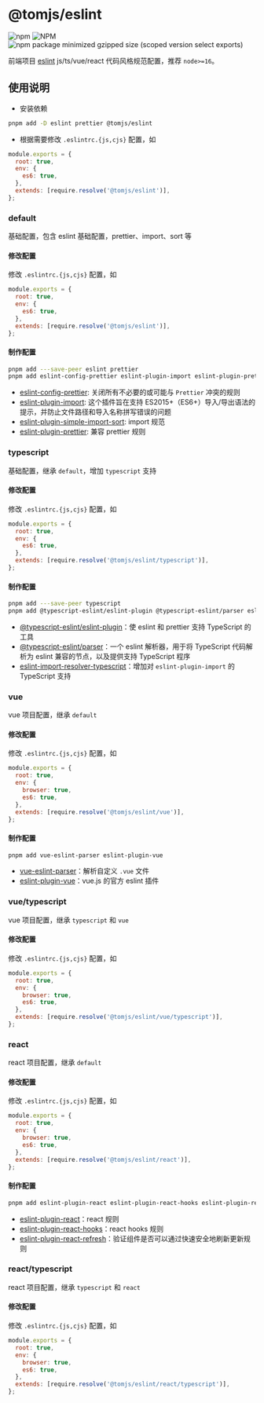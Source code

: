 # @tomjs/eslint

![npm](https://img.shields.io/npm/v/%40tomjs/eslint) ![NPM](https://img.shields.io/npm/l/%40tomjs%2Feslint) ![npm package minimized gzipped size (scoped version select exports)](https://img.shields.io/bundlejs/size/%40tomjs/eslint)

前端项目 [eslint](https://zh-hans.eslint.org/) js/ts/vue/react 代码风格规范配置，推荐 `node>=16`。

## 使用说明

- 安装依赖

```bash
pnpm add -D eslint prettier @tomjs/eslint
```

- 根据需要修改 `.eslintrc.{js,cjs}` 配置，如

```js
module.exports = {
  root: true,
  env: {
    es6: true,
  },
  extends: [require.resolve('@tomjs/eslint')],
};
```

### default

基础配置，包含 eslint 基础配置，prettier、import、sort 等

#### 修改配置

修改 `.eslintrc.{js,cjs}` 配置，如

```js
module.exports = {
  root: true,
  env: {
    es6: true,
  },
  extends: [require.resolve('@tomjs/eslint')],
};
```

#### 制作配置

```bash
pnpm add ---save-peer eslint prettier
pnpm add eslint-config-prettier eslint-plugin-import eslint-plugin-prettier eslint-plugin-simple-import-sort
```

- [eslint-config-prettier](https://www.npmjs.com/package/eslint-config-prettier): 关闭所有不必要的或可能与 `Prettier` 冲突的规则
- [eslint-plugin-import](https://www.npmjs.com/package/eslint-plugin-import): 这个插件旨在支持 ES2015+（ES6+）导入/导出语法的提示，并防止文件路径和导入名称拼写错误的问题
- [eslint-plugin-simple-import-sort](https://github.com/lydell/eslint-plugin-simple-import-sort): import 规范
- [eslint-plugin-prettier](https://www.npmjs.com/package/eslint-plugin-prettier): 兼容 prettier 规则

### typescript

基础配置，继承 `default`，增加 `typescript` 支持

#### 修改配置

修改 `.eslintrc.{js,cjs}` 配置，如

```js
module.exports = {
  root: true,
  env: {
    es6: true,
  },
  extends: [require.resolve('@tomjs/eslint/typescript')],
};
```

#### 制作配置

```bash
pnpm add ---save-peer typescript
pnpm add @typescript-eslint/eslint-plugin @typescript-eslint/parser eslint-import-resolver-typescript
```

- [@typescript-eslint/eslint-plugin](https://typescript-eslint.io)：使 eslint 和 prettier 支持 TypeScript 的工具
- [@typescript-eslint/parser](https://typescript-eslint.io/architecture/parser)：一个 eslint 解析器，用于将 TypeScript 代码解析为 eslint 兼容的节点，以及提供支持 TypeScript 程序
- [eslint-import-resolver-typescript](https://www.npmjs.com/package/eslint-import-resolver-typescript)：增加对 `eslint-plugin-import` 的 TypeScript 支持

### vue

vue 项目配置，继承 `default`

#### 修改配置

修改 `.eslintrc.{js,cjs}` 配置，如

```js
module.exports = {
  root: true,
  env: {
    browser: true,
    es6: true,
  },
  extends: [require.resolve('@tomjs/eslint/vue')],
};
```

#### 制作配置

```bash
pnpm add vue-eslint-parser eslint-plugin-vue
```

- [vue-eslint-parser](https://www.npmjs.com/package/vue-eslint-parser)：解析自定义 `.vue` 文件
- [eslint-plugin-vue](https://eslint.vuejs.org)：vue.js 的官方 eslint 插件

### vue/typescript

vue 项目配置，继承 `typescript` 和 `vue`

#### 修改配置

修改 `.eslintrc.{js,cjs}` 配置，如

```js
module.exports = {
  root: true,
  env: {
    browser: true,
    es6: true,
  },
  extends: [require.resolve('@tomjs/eslint/vue/typescript')],
};
```

### react

react 项目配置，继承 `default`

#### 修改配置

修改 `.eslintrc.{js,cjs}` 配置，如

```js
module.exports = {
  root: true,
  env: {
    browser: true,
    es6: true,
  },
  extends: [require.resolve('@tomjs/eslint/react')],
};
```

#### 制作配置

```bash
pnpm add eslint-plugin-react eslint-plugin-react-hooks eslint-plugin-react-refresh
```

- [eslint-plugin-react](https://www.npmjs.com/package/eslint-plugin-react)：react 规则
- [eslint-plugin-react-hooks](https://www.npmjs.com/package/eslint-plugin-react-hooks)：react hooks 规则
- [eslint-plugin-react-refresh](https://www.npmjs.com/package/eslint-plugin-react-refresh)：验证组件是否可以通过快速安全地刷新更新规则

### react/typescript

react 项目配置，继承 `typescript` 和 `react`

#### 修改配置

修改 `.eslintrc.{js,cjs}` 配置，如

```js
module.exports = {
  root: true,
  env: {
    browser: true,
    es6: true,
  },
  extends: [require.resolve('@tomjs/eslint/react/typescript')],
};
```
